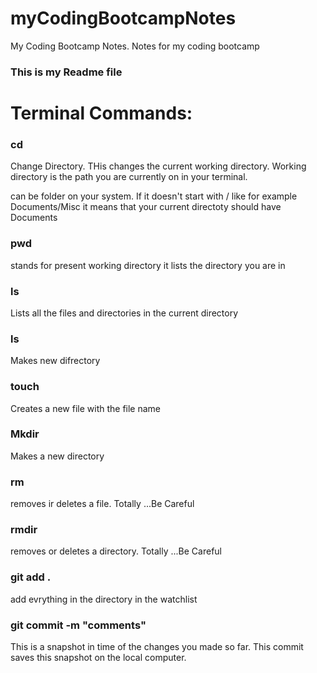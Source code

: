 # myCodingBootcampNotes
My Coding Bootcamp Notes. Notes for my coding bootcamp

### This is my Readme file

# Terminal Commands:

### cd
Change Directory. THis changes the current working directory. Working directory is the path you are currently on in your terminal.

<some directory>  can be folder on your system. If it doesn't start with / like for example Documents/Misc it means that your current directoty should have Documents

### pwd

stands for present working directory it lists the directory you are in

### ls

Lists all the files and directories in the current directory 

### ls <some directory>

Makes new difrectory

### touch <some filename>

Creates a new file with the file name

### Mkdir

Makes a new directory

### rm <filename>

removes ir deletes a file. Totally ...Be Careful 

### rmdir <directory>

removes or deletes a directory. Totally ...Be Careful 

### git add . 

add evrything in the directory in the watchlist

### git commit -m "comments"

This is a snapshot in time of the changes you made so far. This commit saves this snapshot on the local computer.





